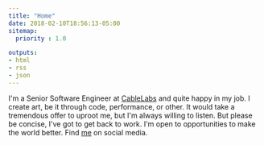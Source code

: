 ```yaml
---
title: "Home"
date: 2018-02-10T18:56:13-05:00
sitemap:
  priority : 1.0

outputs:
- html
- rss
- json
---
```

I'm a Senior Software Engineer at [CableLabs](https://www.cablelabs.com/) and quite happy in my job. I create art, be it through code, performance, or other. It would take a tremendous offer to uproot me, but I'm always willing to listen. But please be concise, I've got to get back to work. I'm open to opportunities to make the world better. Find <a rel="me" href="https://mastodon.rosenberg-watt.com/@philrw">me</a> on social media.

<link rel="authorization_endpoint" href="https://indieauth.com/auth">
<link rel="token_endpoint" href="https://tokens.indieauth.com/token">
<link href="https://github.com/philrw" rel="me">
<link href="/key.txt" rel="pgpkey authn">
<link href="mailto:philip@rosenberg-watt.com" rel="me">
<link rel="microsub" href="https://aperture.p3k.io/microsub/435">
